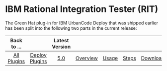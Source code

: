 
# IBM Rational Integration Tester (RIT)

The Green Hat plug-in for IBM UrbanCode Deploy that was shipped earlier has been split into the following two parts in the current release:

|Back to ...||Latest Version|||||
| :---: | :---: | :---: | :---: | :---: | :---: | :---: |
|[All Plugins](../../index.md)|[Deploy Plugins](../README.md)|[5.0](https://raw.githubusercontent.com/UrbanCode/IBM-UCD-PLUGINS/main/files/RIT-UCD/RIT-UCD-5.0.zip)|[Overview](overview.md)|[Usage](usage.md)|[Steps](steps.md)|[Downloads](downloads.md)|
